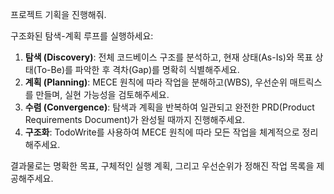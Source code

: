 프로젝트 기획을 진행해줘.

구조화된 탐색-계획 루프를 실행하세요:
1. **탐색 (Discovery)**: 전체 코드베이스 구조를 분석하고, 현재 상태(As-Is)와 목표 상태(To-Be)를 파악한 후 격차(Gap)를 명확히 식별해주세요.
2. **계획 (Planning)**: MECE 원칙에 따라 작업을 분해하고(WBS), 우선순위 매트릭스를 만들며, 실현 가능성을 검토해주세요.
3. **수렴 (Convergence)**: 탐색과 계획을 반복하여 일관되고 완전한 PRD(Product Requirements Document)가 완성될 때까지 진행해주세요.
4. **구조화**: TodoWrite를 사용하여 MECE 원칙에 따라 모든 작업을 체계적으로 정리해주세요.

결과물로는 명확한 목표, 구체적인 실행 계획, 그리고 우선순위가 정해진 작업 목록을 제공해주세요.